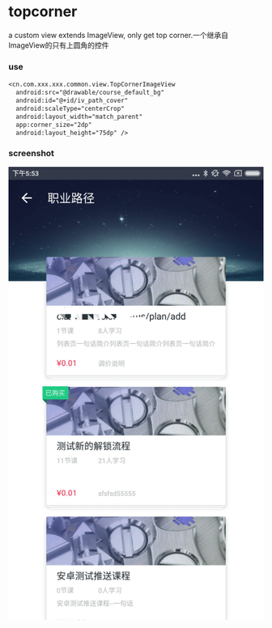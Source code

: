 # topcorner
a custom view extends ImageView, only get top corner.一个继承自ImageView的只有上圆角的控件

### use
```
<cn.com.xxx.xxx.common.view.TopCornerImageView
  android:src="@drawable/course_default_bg"
  android:id="@+id/iv_path_cover"
  android:scaleType="centerCrop"
  android:layout_width="match_parent"
  app:corner_size="2dp"
  android:layout_height="75dp" />
```

### screenshot
![my screenshot](https://github.com/achenglike/topcorner/raw/master/sceenshot.jpg)
